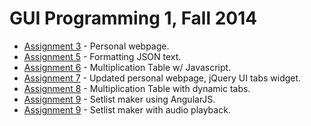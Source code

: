   <h1>GUI Programming 1, Fall 2014</h1>
 

  <ul>
    <li><a href="http://davidlordan.github.io/GUI-Programming-1-Fall-2014/GUI_1_Assignment_3/Index.html">Assignment 3</a> - Personal webpage.</li>
    <li><a href="http://davidlordan.github.io/GUI-Programming-1-Fall-2014/GUI_1_Assignment_5/StarWarsOpeningCrawl.html">Assignment 5</a> - Formatting JSON text.</li>
    <li><a href="http://davidlordan.github.io/GUI-Programming-1-Fall-2014/GUI_1_Assignment_6/GUI_1_Assignment_6.html">Assignment 6</a> - Multiplication Table w/ Javascript.</li>
    <li><a href="http://davidlordan.github.io/GUI-Programming-1-Fall-2014/GUI_1_Assignment_7/index.html">Assignment 7</a> - Updated personal webpage, jQuery UI tabs widget.</li>
    <li><a href="http://davidlordan.github.io/GUI-Programming-1-Fall-2014/GUI_1_Assignment_8/GUI_1_Assignment_8.html">Assignment 8</a> - Multiplication Table with dynamic tabs.</li>
    <li><a href="http://davidlordan.github.io/GUI-Programming-1-Fall-2014/GUI_1_Assignment_9/index.html">Assignment 9</a> - Setlist maker using AngularJS.</li>
    <li><a href="http://davidlordan.github.io/GUI-Programming-1-Fall-2014/GUI_1_Assignment_9_v2/index.html">Assignment 9</a> - Setlist maker with audio playback.</li>

  </ul>


